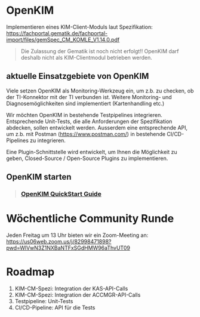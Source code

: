 # OpenKIM

Implementieren eines KIM-Client-Moduls laut Spezifikation:
https://fachportal.gematik.de/fachportal-import/files/gemSpec_CM_KOMLE_V1.14.0.pdf

> Die Zulassung der Gematik ist noch nicht erfolgt!! OpenKIM darf deshalb nicht als KIM-Clientmodul betrieben werden.

## aktuelle Einsatzgebiete von OpenKIM
Viele setzen OpenKIM als Monitoring-Werkzeug ein, um z.b. zu checken, 
ob der TI-Konnektor mit der TI verbunden ist. Weitere Monitoring- und Diagnosemöglichkeiten sind
implementiert (Kartenhandling etc.)

Wir möchten OpenKIM in bestehende Testpipelines integrieren. Entsprechende Unit-Tests, die alle Anforderungen 
der Spezifikation abdecken, sollen entwickelt werden. Ausserdem eine entsprechende API, um z.b. 
mit Postman (https://www.postman.com/) in bestehende CI/CD-Pipelines zu integrieren.

Eine Plugin-Schnittstelle wird entwickelt, um Ihnen die Möglichkeit zu geben, Closed-Source / Open-Source Plugins
zu implementieren.

## OpenKIM starten

> ### [OpenKIM QuickStart Guide](doc/QuickStartGuide.md)

# Wöchentliche Community Runde

Jeden Freitag um 13 Uhr bieten wir ein Zoom-Meeting an: https://us06web.zoom.us/j/82998471898?pwd=WlVwN3Z1NXBaNTFxSGdHMW96aThvUT09

# Roadmap
1. KIM-CM-Spezi: Integration der KAS-API-Calls
2. KIM-CM-Spezi: Integration der ACCMGR-API-Calls
3. Testpipeline: Unit-Tests
4. CI/CD-Pipeline: API für die Tests